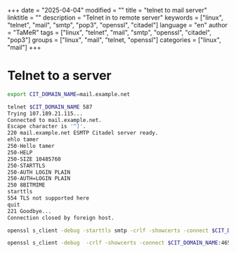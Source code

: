 +++
date = "2025-04-04"
modified = ""
title = "telnet to mail server"
linktitle = ""
description = "Telnet in to remote server"
keywords = ["linux", "telnet", "mail", "smtp", "pop3", "openssl", "citadel"]
language = "en"
author = "TaMeR"
tags = ["linux", "telnet", "mail", "smtp", "openssl", "citadel", "pop3"]
groups = ["linux", "mail", "telnet, "openssl"]
categories = ["linux", "mail"]
+++

Telnet to a server
=======================


```sh
export CIT_DOMAIN_NAME=mail.example.net
```

```sh
telnet $CIT_DOMAIN_NAME 587
Trying 107.189.21.115...
Connected to mail.example.net.
Escape character is '^]'.
220 mail.example.net ESMTP Citadel server ready.
ehlo tamer
250-Hello tamer
250-HELP
250-SIZE 10485760
250-STARTTLS
250-AUTH LOGIN PLAIN
250-AUTH=LOGIN PLAIN
250 8BITMIME
starttls
554 TLS not supported here
quit
221 Goodbye...
Connection closed by foreign host.
```

```sh
openssl s_client -debug -starttls smtp -crlf -showcerts -connect $CIT_DOMAIN_NAME:25
```

```sh
openssl s_client -debug  -crlf -showcerts -connect $CIT_DOMAIN_NAME:465
```